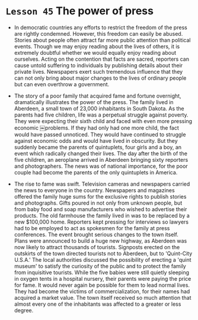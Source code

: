 # `Lesson 45` The power of press* In democratic countries any efforts to restrict the freedom of the press are rightly condemned. However, this freedom can easily be abused. Stories about people often attract far more public attention than political events. Though we may enjoy reading about the lives of others, it is extremely doubtful whether we would equally enjoy reading about ourselves. Acting on the contention that facts are sacred, reporters can cause untold suffering to individuals by publishing details about their private lives. Newspapers exert such tremendous influence that they can not only bring about major changes to the lives of ordinary people but can even overthrow a government.

* The story of a poor family that acquired fame and fortune overnight, dramatically illustrates the power of the press. The family lived in Aberdeen, a small town of 23,000 inhabitants in South Dakota. As the parents had five children, life was a perpetual struggle against poverty. They were expecting their sixth child and faced with even more pressing economic ￼problems. If they had only had one more child, the fact would have passed unnoticed. They would have continued to struggle against economic odds and would have lived in obscurity. But they suddenly became the parents of quintuplets, four girls and a boy, an event which radically changed their lives. The day after the birth of the five children, an aeroplane arrived in Aberdeen bringing sixty reporters and photographers. The news was of national importance, for the poor couple had become the parents of the only quintuplets in America.

* The rise to fame was swift. Television cameras and newspapers carried the news to everyone in the country. Newspapers and magazines offered the family huge sums for the exclusive rights to publish stories and photographs. Gifts poured in not only from unknown people, but from baby food and soap manufacturers who wished to advertise their products. The old farmhouse the family lived in was to be replaced by a new $100,000 home. Reporters kept pressing for interviews so lawyers had to be employed to act as spokesmen for the family at press conferences. The event brought serious changes to the town itself. Plans were announced to build a huge new highway, as Aberdeen was now likely to attract thousands of tourists. Signposts erected on the outskirts of the town directed tourists not to Aberdeen, but to 'Quint-City U.S.A.' The local authorities discussed the possibility of erecting a 'quint museum' to satisfy the curiosity of the public and to protect the family from inquisitive tourists. While the five babies were still quietly sleeping in oxygen tents in a hospital nursery, their parents were paying the price for fame. It would never again be possible for them to lead normal lives. They had become the victims of commercialization, for their names had acquired a market value. The town itself received so much attention that almost every one of the inhabitants was affected to a greater or less degree.